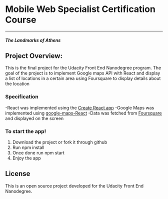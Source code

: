 # Mobile Web Specialist Certification Course
---
#### _The Landmarks of Athens_

## Project Overview:  

This is the final project for the Udacity Front End Nanodegree program. The goal of the project is to implement Google maps API with React and display a list of locations in a certain area using Foursquare to display details about the location

### Specification

-React was implemented using the [Create React app](https://github.com/facebook/create-react-app)
-Google Maps was implemented using [google-maps-React](https://www.npmjs.com/package/google-maps-react)
-Data was fetched from [Foursquare](https://developer.foursquare.com/) and displayed on the screen

### To start the app!

1. Download the project or fork it through github
2. Run npm install
3. Once done run npm start
3. Enjoy the app

## License

This is an open source project developed for the Udacity Front End Nanodegree.
